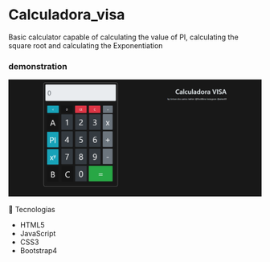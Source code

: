 # Calculadora_visa
Basic calculator capable of calculating the value of PI, calculating the square root and calculating the Exponentiation

### demonstration

![screen capture](image.png)

🚀 Tecnologias

-  HTML5
-  JavaScript
-  CSS3
-  Bootstrap4
